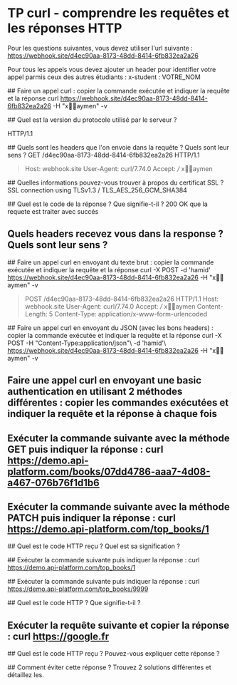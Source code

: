 # TP curl - comprendre les requêtes et les réponses HTTP

Pour les questions suivantes, vous devez utiliser l'url suivante : https://webhook.site/d4ec90aa-8173-48dd-8414-6fb832ea2a26

Pour tous les appels vous devez ajouter un header pour identifier votre appel parmis ceux des autres étudiants : x-student : VOTRE_NOM

## Faire un appel curl : copier la commande exécutée et indiquer la requête et la réponse
curl  https://webhook.site/d4ec90aa-8173-48dd-8414-6fb832ea2a26 -H "x:student:aymen" -v


## Quel est la version du protocole utilisé par le serveur ?

HTTP/1.1

## Quels sont les headers que l'on envoie dans la requête ? Quels sont leur sens ?
GET /d4ec90aa-8173-48dd-8414-6fb832ea2a26 HTTP/1.1
> Host: webhook.site
> User-Agent: curl/7.74.0
> Accept: */*
> x:student:aymen

## Quelles informations pouvez-vous trouver à propos du certificat SSL ?
 SSL connection using TLSv1.3 / TLS_AES_256_GCM_SHA384


## Quel est le code de la réponse ? Que signifie-t-il ?
200 OK
que la requete est traiter avec succés


## Quels headers recevez vous dans la response ? Quels sont leur sens ?


## Faire un appel curl en envoyant du texte brut : copier la commande exécutée et indiquer la requête et la réponse
curl  -X POST -d 'hamid'  https://webhook.site/d4ec90aa-8173-48dd-8414-6fb832ea2a26 -H "x:student:aymen" -v 
> POST /d4ec90aa-8173-48dd-8414-6fb832ea2a26 HTTP/1.1
> Host: webhook.site
> User-Agent: curl/7.74.0
> Accept: */*
> x:student:aymen
> Content-Length: 5
> Content-Type: application/x-www-form-urlencoded




## Faire un appel curl en envoyant du JSON (avec les bons headers) : copier la commande exécutée et indiquer la requête et la réponse
curl  -X POST -H "Content-Type:application/json"\ -d 'hamid'\  https://webhook.site/d4ec90aa-8173-48dd-8414-6fb832ea2a26 -H "x:student:aymen" -v   

## Faire une appel curl en envoyant une basic authentication en utilisant 2 méthodes différentes : copier les commandes exécutées et indiquer la requête et la réponse à chaque fois 


## Exécuter la commande suivante avec la méthode GET puis indiquer la réponse : curl https://demo.api-platform.com/books/07dd4786-aaa7-4d08-a467-076b76f1d1b6 


## Exécuter la commande suivante avec la méthode PATCH  puis indiquer la réponse : curl https://demo.api-platform.com/top_books/1


## Quel est le code HTTP reçu ? Quel est sa signification ?


## Exécuter la commande suivante puis indiquer la réponse : curl https://demo.api-platform.com/top_books/1


## Exécuter la commande suivante puis indiquer la réponse : curl https://demo.api-platform.com/top_books/9999


## Quel est le code HTTP ? Que signifie-t-il ?


## Exécuter la requête suivante et copier la réponse : curl https://google.fr


## Quel est le code HTTP reçu ? Pouvez-vous expliquer cette réponse ?


## Comment éviter cette réponse ? Trouvez 2 solutions différentes et détaillez les.
